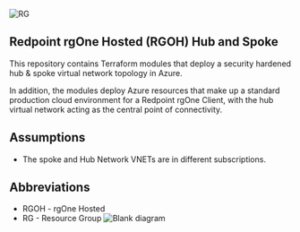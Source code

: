 ![RG](https://user-images.githubusercontent.com/42842390/158004336-60f07c05-7e5d-420e-87a6-22c5ac206fb6.jpg)
## Redpoint rgOne Hosted (RGOH) Hub and Spoke

This repository contains Terraform modules that deploy a security hardened hub & spoke virtual network topology in Azure. 

In addition, the modules deploy Azure resources that make up a standard production cloud environment for a Redpoint rgOne Client, with the hub virtual network acting as the central point of connectivity.

## Assumptions
- The spoke and Hub Network VNETs are in different subscriptions.

## Abbreviations
- RGOH - rgOne Hosted
- RG   - Resource Group
![Blank diagram](https://user-images.githubusercontent.com/42842390/200982906-d9b00cfe-0543-43e0-961e-f18cf43d48d2.png)
